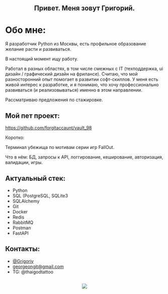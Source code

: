 <h2 align="center"> Привет. Меня зовут Григорий.</a> 

# Обо мне:
Я разработчик Python из Москвы, есть профильное образование желание расти и развиваться.

В настоящий момент ищу работу. 

Работал в разных областях, в том числе смежных с IT (техподдержка, ui дизайн / графический дизайн на фрилансе). Считаю, что мой разносторонний опыт помогает в развитии софт-скиллов.
У меня есть живой интерес к разработке, и я понимаю, что хочу профессионально развиваться (и реализовываться) именно в этом направлении.

Рассматриваю предложения по стажировке.

## Мой пет проект:
https://github.com/forgitaccaunt/vault_98

Коротко:

Терминал убежища по мотивам серии игр FallOut.

Что в нём: БД, запросы к API, логгирование, кеширование, авторизация, валидации, игры.

## Актуальный стек:
- Python
- SQL (PostgreSQL, SQLite3
- SQLAlchemy
- Git
- Docker
- Redis
- RabbitMQ
- Postman
- FastAPI


## Контакты:
- [@Grigoriy](https://www.github.com/forgitaccaunt)
- georgeongit@gmail.com
- TG: @thaigodtattoo

<h2 align="center"> 
  
  ![](https://i.pinimg.com/564x/18/ea/ad/18eaad1123225e1e86eacec739ff5ecf.jpg)
  </a> 
